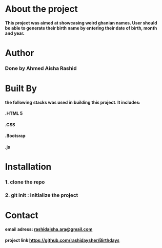 # About the project
#### This project was aimed at showcasing weird ghanian names. User should be able to generate their birth name by entering their date of birth, month and year.
# Author
### Done by Ahmed Aisha Rashid

# Built By
#### the following stacks was used in building this project. It includes:
#### .HTML 5
#### .CSS
#### .Bootsrap
#### .js


# Installation
### 1. clone the repo
### 2. git init : initialize the project


# Contact

#### email adress: rashidaisha.ara@gmail.com
#### project link https://github.com/rashidaysher/Birthdays



